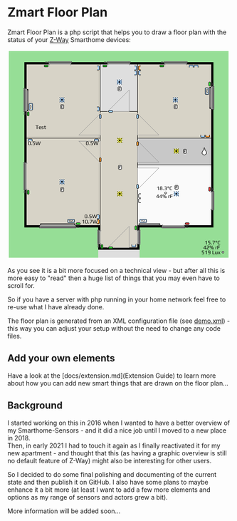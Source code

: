 # Zmart Floor Plan

Zmart Floor Plan is a php script that helps you to draw a floor plan with the status of your [Z-Way](https://z-wave.me/z-way/) Smarthome devices:

![Generated Demo Image](doc/demo-floorplan.png)

As you see it is a bit more focused on a technical view - but after all this is more easy to "read" then a huge list of things that you may even have to scroll for.

So if you have a server with php running in your home network feel free to re-use what I have already done.

The floor plan is generated from an XML configuration file (see [demo.xml](demo.xml)) - this way you can adjust your setup without the need to change any code files.


## Add your own elements

Have a look at the [docs/extension.md](Extension Guide) to learn more about how you can add new smart things that are drawn on the floor plan...

## Background

I started working on this in 2016 when I wanted to have a better overview of my Smarthome-Sensors - and it did a nice job until I moved to a new place in 2018.  
Then, in early 2021 I had to touch it again as I finally reactivated it for my new apartment - and thought that this (as having a graphic overview is still no default feature of Z-Way) might also be interesting for other users.

So I decided to do some final polishing and documenting of the current state and then publish it on GitHub.
I also have some plans to maybe enhance it a bit more (at least I want to add a few more elements and options as my range of sensors and actors grew a bit).

More information will be added soon...
